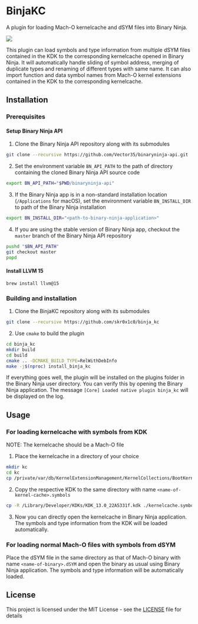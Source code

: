# BinjaKC

A plugin for loading Mach-O kernelcache and dSYM files into Binary Ninja.

<img align="center" src="./resources/screenshot.png">

This plugin can load symbols and type information from multiple dSYM files contained in the KDK to the corresponding kernelcache opened in Binary Ninja. It will automatically handle sliding of symbol address, merging of duplicate types and renaming of different types with same name. It can also import function and data symbol names from Mach-O kernel extensions contained in the KDK to the corresponding kernelcache.

## Installation

### Prerequisites

#### Setup Binary Ninja API

1. Clone the Binary Ninja API repository along with its submodules

```bash
git clone --recursive https://github.com/Vector35/binaryninja-api.git
```

2. Set the environment variable `BN_API_PATH` to the path of directory containing the cloned Binary Ninja API source code 

```bash
export BN_API_PATH="$PWD/binaryninja-api"
```

3. If the Binary Ninja app is in a non-standard installation location (`/Applications` for macOS), set the environment variable `BN_INSTALL_DIR` to path of the Binary Ninja installation

```bash
export BN_INSTALL_DIR="<path-to-binary-ninja-application>"
```

4. If you are using the stable version of Binary Ninja app, checkout the `master` branch of the Binary Ninja API repository

```bash
pushd "$BN_API_PATH"
git checkout master
popd
```

#### Install LLVM 15

```
brew install llvm@15
```


### Building and installation

1. Clone the BinjaKC repository along with its submodules

```bash
git clone --recursive https://github.com/skr0x1c0/binja_kc
```

2. Use `cmake` to build the plugin

```bash
cd binja_kc
mkdir build
cd build
cmake .. -DCMAKE_BUILD_TYPE=RelWithDebInfo
make -j$(nproc) install_binja_kc
```

If everything goes well, the plugin will be installed on the plugins folder in the Binary Ninja user directory. You can verify this by opening the Binary Ninja application. The message `[Core] Loaded native plugin binja_kc` will be displayed on the log.

## Usage

### For loading kernelcache with symbols from KDK

NOTE: The kernelcache should be a Mach-O file

1. Place the kernelcache in a directory of your choice

```bash
mkdir kc
cd kc
cp /private/var/db/KernelExtensionManagement/KernelCollections/BootKernelCollection.kc ./kernelcache
```

2. Copy the respective KDK to the same directory with name `<name-of-kernel-cache>.symbols`

```bash
cp -R /Library/Developer/KDKs/KDK_13.0_22A5331f.kdk ./kernelcache.symbols
```

3. Now you can directly open the kernelcache in Binary Ninja application. The symbols and type information from the KDK will be loaded automatically.

### For loading normal Mach-O files with symbols from dSYM

Place the dSYM file in the same directory as that of Mach-O binary with name `<name-of-binary>.dSYM` and open the binary as usual using Binary Ninja application. The symbols and type information will be automatically loaded.

## License

This project is licensed under the MIT License - see the [LICENSE](LICENSE) file for details
